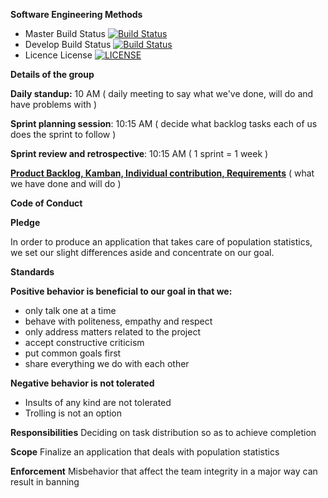 __Software Engineering Methods__
- Master Build Status [![Build Status](https://travis-ci.com/AlexPintea/group.svg?branch=master)](https://travis-ci.com/AlexPintea/group)
- Develop Build Status [![Build Status](https://travis-ci.com/AlexPintea/group.svg?branch=develop)](https://travis-ci.com/AlexPintea/group)
- Licence License [![LICENSE](https://img.shields.io/github/license/AlexPintea/group.svg?style=flat-square)](https://github.com/AlexPintea/group/blob/master/LICENSE)

__Details of the group__

__Daily standup:__ 10 AM
( daily meeting to say what we've done, will do and have problems with )

__Sprint planning session__: 10:15 AM
( decide what backlog tasks each of us does the sprint to follow )

__Sprint review and retrospective__: 10:15 AM
( 1 sprint = 1 week )


[__Product Backlog, Kamban, Individual contribution, Requirements__](https://docs.google.com/spreadsheets/d/1jDgYzGWdSvxJWKj4kr0p9f-xVH9wF1E7LJI6Ym2p2U4/edit?usp=sharing)
( what we have done and will do )

__Code of Conduct__

__Pledge__

In order to produce an application that takes care of population statistics, we set our slight differences aside and concentrate on our goal.

__Standards__

__Positive behavior is beneficial to our goal in that we:__
- only talk one at a time
- behave with politeness, empathy and respect
- only address matters related to the project
- accept constructive criticism
- put common goals first
- share everything we do with each other

__Negative behavior is not tolerated__
- Insults of any kind are not tolerated
- Trolling is not an option

__Responsibilities__
Deciding on task distribution so as to achieve completion

__Scope__
Finalize an application that deals with population statistics

__Enforcement__
Misbehavior that affect the team integrity in a major way can result in banning
